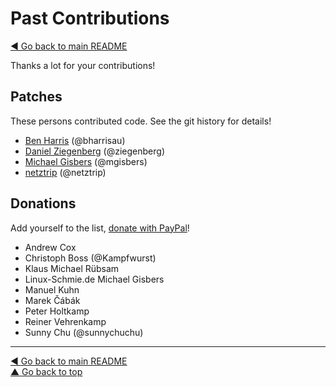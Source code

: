 Past Contributions
==================

[◀ Go back to main README](README.md)

Thanks a lot for your contributions!

## Patches

These persons contributed code. See the git history for details!

* [Ben Harris](mailto:mail@bharr.is) (@bharrisau)
* [Daniel Ziegenberg](mailto:daniel@ziegenberg.at) (@ziegenberg)
* [Michael Gisbers](mailto:michael@gisbers.de) (@mgisbers)
* [netztrip](mailto:dave-tvg@netztrip.de) (@netztrip)

## Donations

Add yourself to the list,
[donate with PayPal](https://www.paypal.com/cgi-bin/webscr?cmd=_s-xclick&hosted_button_id=A4ZXBD6YS2W8J)!

* Andrew Cox
* Christoph Boss (@Kampfwurst)
* Klaus Michael Rübsam
* Linux-Schmie.de Michael Gisbers
* Manuel Kuhn
* Marek Čábák
* Peter Holtkamp
* Reiner Vehrenkamp
* Sunny Chu (@sunnychuchu)

---
[◀ Go back to main README](README.md)  
[▲ Go back to top](#top)
